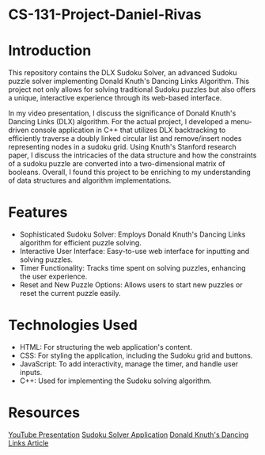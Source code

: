 # CS-131-Project-Daniel-Rivas

# Introduction
This repository contains the DLX Sudoku Solver, an advanced Sudoku puzzle solver implementing Donald Knuth's Dancing Links Algorithm. This project not only allows for solving traditional Sudoku puzzles but also offers a unique, interactive experience through its web-based interface.

In my video presentation, I discuss the significance of Donald Knuth's Dancing Links (DLX) algorithm. For the actual project, I developed a menu-driven console application in C++ that utilizes DLX backtracking to efficiently traverse a doubly linked circular list and remove/insert nodes representing nodes in a sudoku grid. Using Knuth's Stanford research paper, I discuss the intricacies of the data structure and how the constraints of a sudoku puzzle are converted into a two-dimensional matrix of booleans. Overall, I found this project to be enriching to my understanding of data structures and algorithm implementations. 

# Features
- Sophisticated Sudoku Solver: Employs Donald Knuth's Dancing Links algorithm for efficient puzzle solving.
- Interactive User Interface: Easy-to-use web interface for inputting and solving puzzles.
- Timer Functionality: Tracks time spent on solving puzzles, enhancing the user experience.
- Reset and New Puzzle Options: Allows users to start new puzzles or reset the current puzzle easily.

# Technologies Used
- HTML: For structuring the web application's content.
- CSS: For styling the application, including the Sudoku grid and buttons.
- JavaScript: To add interactivity, manage the timer, and handle user inputs.
- C++: Used for implementing the Sudoku solving algorithm.

# Resources
[YouTube Presentation](https://www.youtube.com/watch?v=cFQxXQfnnwo)
[Sudoku Solver Application](https://danieldotwav.github.io/DLX-Sudoku-Puzzle-Solver/)
[Donald Knuth's Dancing Links Article](https://arxiv.org/pdf/cs/0011047.pdf)

